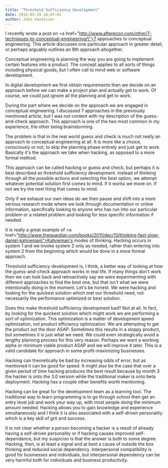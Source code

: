 ```yaml
---
title: "Threshold Sufficiency Development"
date: 2015-05-29 16:47:01
author: John Vandivier
---
```




I recently wrote a post on <a href=\"http://www.afterecon.com/other/7-techniques-to-conceptual-engineering/\">7 approaches to conceptual engineering</a>. This article discusses one particular approach in greater detail, or perhaps arguably outlines an 8th approach altogether.

Conceptual engineering is planning the way you are going to implement certain features into a product. The concept applies to all sorts of things including physical goods, but I often call to mind web or software development.

In digital development we first obtain requirements then we decide on an approach before we can make a project plan and actually get to work. Of course, we could just ignore all the planning and get to work.

During the part where we decide on the approach we are engaged in conceptual engineering. I discussed 7 approaches in the previously mentioned article, but I was not content with my description of the guess-and-check approach. This approach is one of the two most common in my experience, the other being brainstorming.

The problem is that in the real world guess and check is much not really an approach to conceptual engineering at all. It is more like a choice, consciously or not, to skip the planning phase entirely and just get to work. Basically it's the approach we take when hacking, as opposed to a more formal method.

This approach can be called hacking or guess and check, but perhaps it is best described as threshold sufficiency development. Instead of thinking through all the possible actions and selecting the best option, we attempt whatever potential solution first comes to mind. If it works we move on. If not we try the next thing that comes to mind.

Only if we exhaust our own ideas do we then pause and shift into a more serious research mode where we look through documentation or online information, specifically looking to anyone who has run into our particular problem or a related problem and looking for less specific information if needed.

It is really a great example of <a href=\"http://www.theguardian.com/books/2011/dec/13/thinking-fast-slow-daniel-kahneman\">Kahneman's modes of thinking</a>. Hacking occurs in system 1 and we invoke system 2 only as needed, rather than entering into system 2 from the beginning which would be done in a more formal approach.

Threshold sufficiency development is, I think, a better way of looking at how the guess-and-check approach works in real life. If many things don't work then we can look back and retroactively say we were experimenting with different approaches to find the best one, but that isn't what we were intentionally doing in the moment. Let's be honest. We were hacking and looking for the quickest solution which met our threshold need, not necessarily the performance optimized or best solution.

Does this make threshold sufficiency development bad? Not at all. In fact, by looking for the quickest solution which might work we are performing a sort of optimization. This optimization is a matter of development speed optimization, not product efficiency optimization. We are attempting to get the product out the door ASAP. Sometimes this results in a sloppy product, but sometimes it is just what we need. We could even strategically avoid a lengthy planning process for this very reason. Perhaps we want a working alpha or minimum viable product ASAP and we will improve it later. This is a valid candidate for approach in some profit-maximizing businesses.

Hacking can theoretically be bad by increasing odds of error, but as mentioned it can be good for speed. It might also be the case that over a given period of time hacking produces the best result because by month 3 the hacker is onto the 3.0 version while the traditional maker is onto beta deployment. Hacking has a couple other benefits worth mentioning.

Hacking can be great for the development team as a learning tool. The traditional way to learn programming is to go through school then get an entry level job and work your way up, with most people doing the minimum amount needed. Hacking allows you to gain knowledge and experience simultaneously and I think it is also associated with a self-driven personality which is a key skill of grit and success.

It is not clear whether a person becoming a hacker is a result of already having a self-driven personality or if hacking causes improved self-dependance, but my suspicion is that the answer is both to some degree. Hacking, then, is at least a signal and at best a cause of outside the box thinking and reduced social dependency. Interpersonal compatibility is good for businesses and individuals, but interpersonal dependency can be very harmful both for individuals and business productivity.